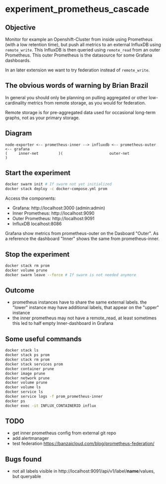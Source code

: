 # experiment_prometheus_cascade

## Objective

Monitor for example an Openshift-Cluster from inside using Prometheus (with a low retention time), but push all metrics to an external InfluxDB using `remote_write`. This InfluxDB is then queried using `remote_read` from an outer Prometheus. This outer Prometheus is the datasource for some Grafana dashboards.

In an later extension we want to try federation instead of `remote_write`.

## The obvious words of warning by Brian Brazil

In general you should only be planning on pulling aggregated or other low-cardinality metrics from remote storage, as you would for federation.

Remote storage is for pre-aggregated data used for occasional long-term graphs, not as your primary storage.

## Diagram
```
node-exporter <-- prometheus-inner --> influxdb <-- prometheus-outer <-- grafana
(     inner-net         )(                     outer-net                       )
```

## Start the experiment
```sh
docker swarm init # If swarm not yet initialized
docker stack deploy -c docker-compose.yml prom
```

Access the components:
- Grafana: http://localhost:3000 (admin:admin)
- Inner Prometheus: http://localhost:9090
- Outer Prometheus: http://localhost:9091
- InfluxDB localhost:8086

Grafana show metrics from prometheus-outer on the Dasboard "Outer". As a reference
the dashboard "Inner" shows the same from prometheus-inner.

## Stop the experiment
```sh
docker stack rm prom
docker volume prune
docker swarm leave --force # If swarm is not needed anymore
```

## Outcome
- prometheus instances have to share the same external labels. the "lower" instance may have additional labels, that appear on the "upper" instance
- the inner prometheus may not have a remote_read, at least sometimes this led to half empty Inner-dashboard in Grafana

## Some useful commands
```sh
docker stack ls
docker stack ps prom
docker stack rm prom
docker stack services prom
docker container prune
docker image prune
docker network prune
docker volume prune
docker volume ls
docker service ls
docker service logs -f prom_prometheus-inner
docker ps
docker exec -it INFLUX_CONTAINERID influx
```

## TODO
- get inner prometheus config from external git repo
- add alertmanager
- test federation https://banzaicloud.com/blog/prometheus-federation/

## Bugs found
- not all labels visible in http://localhost:9091/api/v1/label/__name__/values, but queryable
